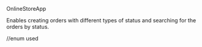 OnlineStoreApp

Enables creating orders with different types of status and searching for the orders by status.

//enum used
